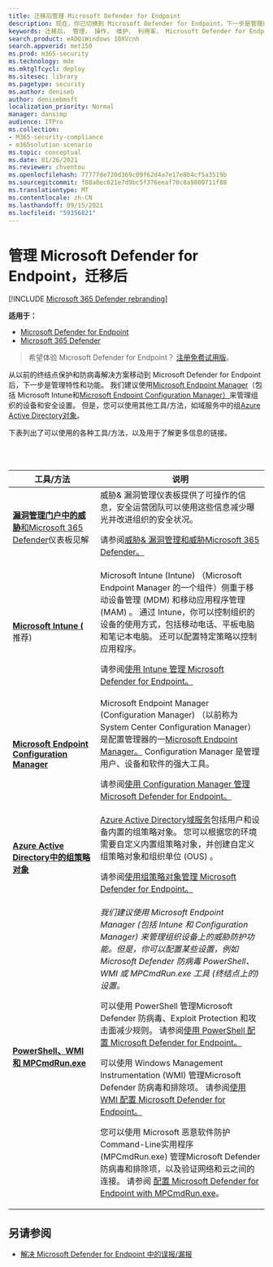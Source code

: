 ```yaml
---
title: 迁移后管理 Microsoft Defender for Endpoint
description: 现在，你已切换到 Microsoft Defender for Endpoint，下一步是管理威胁防护功能
keywords: 迁移后， 管理， 操作， 维护， 利用率， Microsoft Defender for Endpoint， edr
search.product: eADQiWindows 10XVcnh
search.appverid: met150
ms.prod: m365-security
ms.technology: mde
ms.mktglfcycl: deploy
ms.sitesec: library
ms.pagetype: security
ms.author: deniseb
author: denisebmsft
localization_priority: Normal
manager: dansimp
audience: ITPro
ms.collection:
- M365-security-compliance
- m365solution-scenario
ms.topic: conceptual
ms.date: 01/26/2021
ms.reviewer: chventou
ms.openlocfilehash: 77777de720d369c09f62d4a7e17e8b4cf5a3519b
ms.sourcegitcommit: f88a0ec621e7d9bc5f376eeaf70c8a9800711f88
ms.translationtype: MT
ms.contentlocale: zh-CN
ms.lasthandoff: 09/15/2021
ms.locfileid: "59356821"
---
```

# <a name="manage-microsoft-defender-for-endpoint-post-migration"></a>管理 Microsoft Defender for Endpoint，迁移后

[!INCLUDE [Microsoft 365 Defender rebranding](../../includes/microsoft-defender.md)]

**适用于：**
- [Microsoft Defender for Endpoint](https://go.microsoft.com/fwlink/p/?linkid=2154037)
- [Microsoft 365 Defender](https://go.microsoft.com/fwlink/?linkid=2118804)

> 希望体验 Microsoft Defender for Endpoint？ [注册免费试用版](https://signup.microsoft.com/create-account/signup?products=7f379fee-c4f9-4278-b0a1-e4c8c2fcdf7e&ru=https://aka.ms/MDEp2OpenTrial?ocid=docs-wdatp-exposedapis-abovefoldlink)。

从以前的终结点保护和防病毒解决方案移动到 Microsoft Defender for Endpoint 后，下一步是管理特性和功能。 我们建议使用[Microsoft Endpoint Manager](/mem/endpoint-manager-overview)（包括 Microsoft Intune[](/mem/intune/fundamentals/what-is-intune)和[Microsoft Endpoint Configuration Manager）](/mem/configmgr/core/understand/introduction)来管理组织的设备和安全设置。 但是，您可以使用其他工具/方法，如域服务中的组[Azure Active Directory对象](/azure/active-directory-domain-services/manage-group-policy)。

下表列出了可以使用的各种工具/方法，以及用于了解更多信息的链接。

<br/><br/>

|工具/方法|说明|
|---|---|
|**[漏洞管理门户中的威胁](/windows/security/threat-protection/microsoft-defender-atp/tvm-dashboard-insights)**[和Microsoft 365 Defender](https://security.microsoft.com/)仪表板见解|威胁& 漏洞管理仪表板提供了可操作的信息，安全运营团队可以使用这些信息减少曝光并改进组织的安全状况。 <p> 请参阅[威胁& 漏洞管理](/microsoft-365/security/defender-endpoint/next-gen-threat-and-vuln-mgt)[和威胁Microsoft 365 Defender。](/microsoft-365/security/defender-endpoint/use)|
|**[Microsoft Intune (](/mem/intune/fundamentals/what-is-intune)** 推荐) |Microsoft Intune (Intune) （Microsoft Endpoint Manager 的一个组件）[](/mem/endpoint-manager-overview)侧重于移动设备管理 (MDM) 和移动应用程序管理 (MAM) 。 通过 Intune，你可以控制组织的设备的使用方式，包括移动电话、平板电脑和笔记本电脑。 还可以配置特定策略以控制应用程序。 <p> 请参阅[使用 Intune 管理 Microsoft Defender for Endpoint。](manage-atp-post-migration-intune.md)|
|**[Microsoft Endpoint Configuration Manager](/mem/configmgr/core/understand/introduction)**|Microsoft Endpoint Manager (Configuration Manager) （以前称为 System Center Configuration Manager）是配置管理器的一[Microsoft Endpoint Manager。](/mem/endpoint-manager-overview) Configuration Manager 是管理用户、设备和软件的强大工具。 <p> 请参阅[使用 Configuration Manager 管理 Microsoft Defender for Endpoint。](manage-atp-post-migration-configuration-manager.md)|
|**[Azure Active Directory中的组策略对象](/azure/active-directory-domain-services/manage-group-policy)**|[Azure Active Directory域服务](/azure/active-directory-domain-services/overview)包括用户和设备内置的组策略对象。 您可以根据您的环境需要自定义内置组策略对象，并创建自定义组策略对象和组织单位 (OUS) 。 <p> 请参阅[使用组策略对象管理 Microsoft Defender for Endpoint。](manage-atp-post-migration-group-policy-objects.md)|
|**[PowerShell、WMI 和 MPCmdRun.exe](manage-atp-post-migration-other-tools.md)**|*我们建议使用 Microsoft Endpoint Manager (包括 Intune 和 Configuration Manager) 来管理组织设备上的威胁防护功能。但是，你可以配置某些设置，例如Microsoft Defender 防病毒 PowerShell、WMI 或 MPCmdRun.exe 工具 (终结点上的) 设置。* <p> 可以使用 PowerShell 管理Microsoft Defender 防病毒、Exploit Protection 和攻击面减少规则。 请参阅[使用 PowerShell 配置 Microsoft Defender for Endpoint。](manage-atp-post-migration-other-tools.md#configure-microsoft-defender-for-endpoint-with-powershell) <p> 可以使用 Windows Management Instrumentation (WMI) 管理Microsoft Defender 防病毒和排除项。 请参阅[使用 WMI 配置 Microsoft Defender for Endpoint。](manage-atp-post-migration-other-tools.md#configure-microsoft-defender-for-endpoint-with-windows-management-instrumentation-wmi) <p> 您可以使用 Microsoft 恶意软件防护Command-Line实用程序 (MPCmdRun.exe) 管理Microsoft Defender 防病毒和排除项，以及验证网络和云之间的连接。 请参阅 [配置 Microsoft Defender for Endpoint with MPCmdRun.exe](manage-atp-post-migration-other-tools.md#configure-microsoft-defender-for-endpoint-with-microsoft-malware-protection-command-line-utility-mpcmdrunexe)。|

## <a name="see-also"></a>另请参阅

- [解决 Microsoft Defender for Endpoint 中的误报/漏报](defender-endpoint-false-positives-negatives.md)
